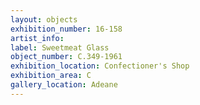 ```yaml
---
layout: objects
exhibition_number: 16-158
artist_info: 
label: Sweetmeat Glass
object_number: C.349-1961
exhibition_location: Confectioner's Shop
exhibition_area: C
gallery_location: Adeane 
---
```

